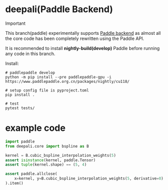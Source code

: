 # deepali(Paddle Backend)

> [!IMPORTANT]
> This branch(paddle) experimentally supports [Paddle backend](https://www.paddlepaddle.org.cn/en/install/quick?docurl=/documentation/docs/en/develop/install/pip/linux-pip_en.html)
> as almost all the core code has been completely rewritten using the Paddle API.
>
> It is recommended to install **nightly-build(develop)** Paddle before running any code in this branch.

Install:

``` shell
# paddlepaddle develop
python -m pip install --pre paddlepaddle-gpu -i https://www.paddlepaddle.org.cn/packages/nightly/cu118/

# setup config file is pyproject.toml
pip install .

# test
pytest tests/

```

# example code
``` python
import paddle
from deepali.core import bspline as B

kernel = B.cubic_bspline_interpolation_weights(5)
assert isinstance(kernel, paddle.Tensor)
assert tuple(kernel.shape) == (5, 4)

assert paddle.allclose(
    x=kernel, y=B.cubic_bspline_interpolation_weights(5, derivative=0)
).item()
```
